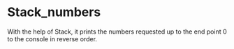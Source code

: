 # Stack_numbers
With the help of Stack, it prints the numbers requested up to the end point 0 to the console in reverse order.
